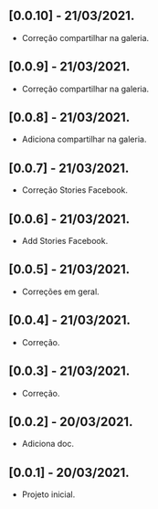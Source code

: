 ## [0.0.10] - 21/03/2021.
* Correção compartilhar na galeria.

## [0.0.9] - 21/03/2021.
* Correção compartilhar na galeria.

## [0.0.8] - 21/03/2021.
* Adiciona compartilhar na galeria.

## [0.0.7] - 21/03/2021.
* Correção Stories Facebook.

## [0.0.6] - 21/03/2021.
* Add Stories Facebook.

## [0.0.5] - 21/03/2021.
* Correções em geral.

## [0.0.4] - 21/03/2021.
* Correção.

## [0.0.3] - 21/03/2021.
* Correção.

## [0.0.2] - 20/03/2021.
* Adiciona doc.

## [0.0.1] - 20/03/2021.

* Projeto inicial.